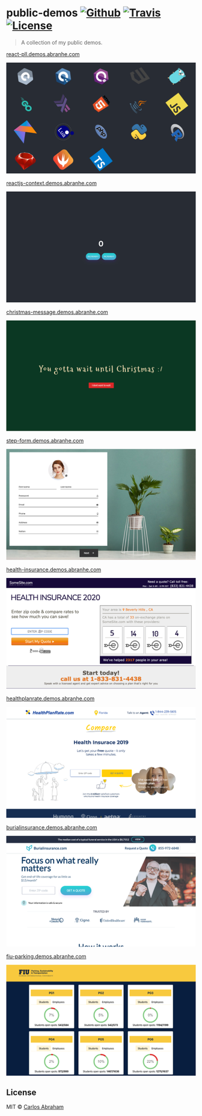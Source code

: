 <!-- PLEASE DO NOT EDIT THIS FILE! -->

# public-demos [![Github](https://github.com/abranhe/public-demos/workflows/build/badge.svg)](https://github.com/abranhe/public-demos/actions) [![Travis](https://img.shields.io/travis/abranhe/public-demos)](https://travis-ci.org/abranhe/public-demos) [![License](https://img.shields.io/github/license/abranhe/public-demos.svg)](https://github.com/abranhe/public-demos/blob/master/license)

> A collection of my public demos.

[react-pll.demos.abranhe.com](https://react-pll.demos.abranhe.com)

[![react-pll](screenshots/react-pll.png)](https://react-pll.demos.abranhe.com)

[reactjs-context.demos.abranhe.com](https://reactjs-context.demos.abranhe.com)

[![reactjs-context](screenshots/reactjs-context.png)](https://reactjs-context.demos.abranhe.com)

[christmas-message.demos.abranhe.com](https://christmas-message.demos.abranhe.com)

[![christmas-message](screenshots/christmas-message.png)](https://christmas-message.demos.abranhe.com)

[step-form.demos.abranhe.com](https://step-form.demos.abranhe.com)

[![step-form](screenshots/step-form.png)](https://step-form.demos.abranhe.com)

[health-insurance.demos.abranhe.com](https://health-insurance.demos.abranhe.com)

[![health-insurance](screenshots/health-insurance.png)](https://health-insurance.demos.abranhe.com)

[healthplanrate.demos.abranhe.com](https://healthplanrate.demos.abranhe.com)

[![healthplanrate](screenshots/healthplanrate.png)](https://healthplanrate.demos.abranhe.com)

[burialinsurance.demos.abranhe.com](https://burialinsurance.demos.abranhe.com)

[![burialinsurance](screenshots/burialinsurance.png)](https://burialinsurance.demos.abranhe.com)

[fiu-parking.demos.abranhe.com](https://fiu-parking.demos.abranhe.com)

[![fiu-parking](screenshots/fiu-parking.png)](https://fiu-parking.demos.abranhe.com)

## License

MIT © [Carlos Abraham](https://github.com/abranhe)